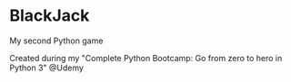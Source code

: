 # BlackJack
My second Python game

Created during my "Complete Python Bootcamp: Go from zero to hero in Python 3" @Udemy
